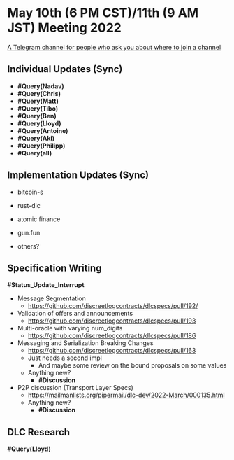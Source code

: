 # May 10th (6 PM CST)/11th (9 AM JST) Meeting 2022

[A Telegram channel for people who ask you about where to join a channel](https://t.me/BitcoinDLCs)

## Individual Updates (Sync)

* **#Query(Nadav)**
* **#Query(Chris)**
* **#Query(Matt)**
* **#Query(Tibo)**
* **#Query(Ben)**
* **#Query(Lloyd)**
* **#Query(Antoine)**
* **#Query(Aki)**
* **#Query(Philipp)**
* **#Query(all)**

## Implementation Updates (Sync)

* bitcoin-s

* rust-dlc

* atomic finance

* gun.fun

* others?

## Specification Writing

**#Status_Update_Interrupt**

* Message Segmentation
  * https://github.com/discreetlogcontracts/dlcspecs/pull/192/
* Validation of offers and announcements
  * https://github.com/discreetlogcontracts/dlcspecs/pull/193
* Multi-oracle with varying num_digits
  * https://github.com/discreetlogcontracts/dlcspecs/pull/186
* Messaging and Serialization Breaking Changes
  * https://github.com/discreetlogcontracts/dlcspecs/pull/163
  * Just needs a second impl
    * And maybe some review on the bound proposals on some values
  * Anything new?
    * **#Discussion**
* P2P discussion (Transport Layer Specs)
  * https://mailmanlists.org/pipermail/dlc-dev/2022-March/000135.html
  * Anything new?
    * **#Discussion**

## DLC Research

**#Query(Lloyd)**